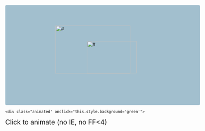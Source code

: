 <!DOCTYPE html>
<html lang="en-us">
 
<head>
<meta charset="utf-8">
<title>Bouncing Clouds</title>
<script src="http://www.kirupa.com/js/prefixfree.min.js"></script>
 
<style>
#mainContent {
    background-color: #A2BFCE;
    border-radius: 4px;
    padding: 10px;
    width: 600px;
    height: 300px;
    overflow: hidden;
}
.cloud {
    position: absolute;
}
#bigcloud {
	animation: bobble 2s infinite;
    margin-left: 100px;
    margin-top: 15px;
}
#smallcloud {
    animation: bobble 4s infinite;
    margin-top: 65px;
    margin-left: 200px;
}

@keyframes bobble {
    0% {
        transform: translate3d(50px, 40px, 0px);
        animation-timing-function: ease-in;
    }
    50% {
        transform: translate3d(50px, 50px, 0px);
        animation-timing-function: ease-out;
    }
    100% {
        transform: translate3d(50px, 40px, 0px);
    }
}

.animated {
  transition: background-color 2s;
  -webkit-transition: background-color 2s;
  -o-transition: background-color 2s;
  -moz-transition: 2s;
}


</style>
</head>
 
<body>
    <div id="mainContent">
        <img id="bigcloud" alt="#" class="cloud" height="154" src="http://www.kirupa.com/images/bigCloud.png" width="238">
		 <img id="smallcloud" alt="#" class="cloud" height="103" src="http://www.kirupa.com/images/smallCloud.png" width="158">
    </div>
	
	<div class="animated" onclick="this.style.background='green'">
  <span style="font-size:150%">Click to animate (no IE, no FF&lt;4)</span>
</div>

	
</body>
 
</html>
